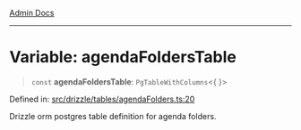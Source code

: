 [Admin Docs](/)

***

# Variable: agendaFoldersTable

> `const` **agendaFoldersTable**: `PgTableWithColumns`\<\{ \}\>

Defined in: [src/drizzle/tables/agendaFolders.ts:20](https://github.com/PalisadoesFoundation/talawa-api/blob/a4f57b3a64e82c74809b195eb7bde9c04b2a5e89/src/drizzle/tables/agendaFolders.ts#L20)

Drizzle orm postgres table definition for agenda folders.
